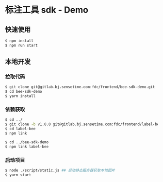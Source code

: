 # 标注工具 sdk - Demo

## 快速使用

```bash
$ npm install
$ npm run start
```


## 本地开发

### 拉取代码

```bash
$ git clone git@gitlab.bj.sensetime.com:fdc/frontend/bee-sdk-demo.git
$ cd bee-sdk-demo
$ yarn install
```

### 依赖获取

```bash
$ cd ../
$ git clone -b v1.0.0 git@gitlab.bj.sensetime.com:fdc/frontend/label-bee.git
$ cd label-bee
$ npm link

$ cd ../bee-sdk-demo
$ npm link label-bee
```

### 启动项目
```bash
$ node ./script/static.js ## 启动静态服务器获取本地图片
$ yarn start
```
